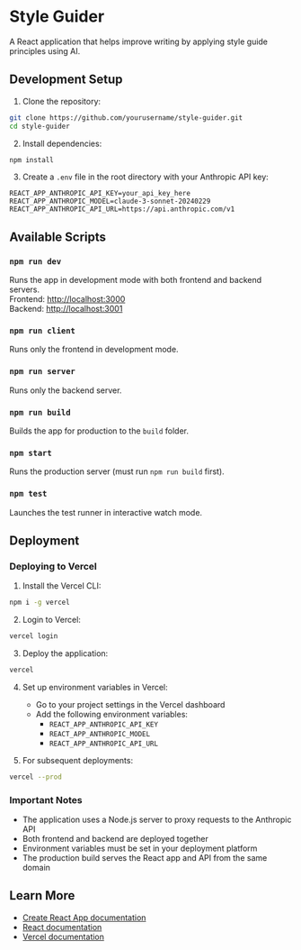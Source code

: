# Style Guider

A React application that helps improve writing by applying style guide principles using AI.

## Development Setup

1. Clone the repository:
```bash
git clone https://github.com/yourusername/style-guider.git
cd style-guider
```

2. Install dependencies:
```bash
npm install
```

3. Create a `.env` file in the root directory with your Anthropic API key:
```
REACT_APP_ANTHROPIC_API_KEY=your_api_key_here
REACT_APP_ANTHROPIC_MODEL=claude-3-sonnet-20240229
REACT_APP_ANTHROPIC_API_URL=https://api.anthropic.com/v1
```

## Available Scripts

### `npm run dev`

Runs the app in development mode with both frontend and backend servers.\
Frontend: [http://localhost:3000](http://localhost:3000)\
Backend: [http://localhost:3001](http://localhost:3001)

### `npm run client`

Runs only the frontend in development mode.

### `npm run server`

Runs only the backend server.

### `npm run build`

Builds the app for production to the `build` folder.

### `npm start`

Runs the production server (must run `npm run build` first).

### `npm test`

Launches the test runner in interactive watch mode.

## Deployment

### Deploying to Vercel

1. Install the Vercel CLI:
```bash
npm i -g vercel
```

2. Login to Vercel:
```bash
vercel login
```

3. Deploy the application:
```bash
vercel
```

4. Set up environment variables in Vercel:
   - Go to your project settings in the Vercel dashboard
   - Add the following environment variables:
     - `REACT_APP_ANTHROPIC_API_KEY`
     - `REACT_APP_ANTHROPIC_MODEL`
     - `REACT_APP_ANTHROPIC_API_URL`

5. For subsequent deployments:
```bash
vercel --prod
```

### Important Notes

- The application uses a Node.js server to proxy requests to the Anthropic API
- Both frontend and backend are deployed together
- Environment variables must be set in your deployment platform
- The production build serves the React app and API from the same domain

## Learn More

- [Create React App documentation](https://facebook.github.io/create-react-app/docs/getting-started)
- [React documentation](https://reactjs.org/)
- [Vercel documentation](https://vercel.com/docs)
